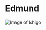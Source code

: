# Edmund
![Image of Ichigo](https://th.bing.com/th/id/R.05965e9fb8c53165652dc2f1eb9a4f71?rik=mHeVmodSzK34pg&riu=http%3a%2f%2f2.bp.blogspot.com%2f-u7I96kZrqPw%2fUXTtghrDmzI%2fAAAAAAAAVXA%2fsoYSsmAMbG4%2fs1600%2fKurosakiIchigoBleach.png&ehk=1S9OWxrpXDSNMCyM%2fXvmIHpTfa3H5Z5JO6suxBdurHE%3d&risl=&pid=ImgRaw&r=0)
